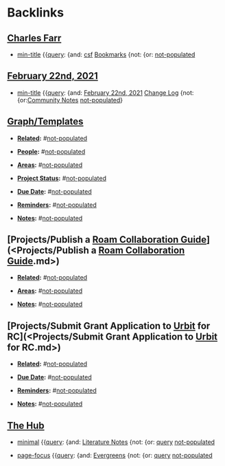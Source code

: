 
# Backlinks
## [Charles Farr](<Charles Farr.md>)
- [min-title](<min-title.md>) {{[query](<query.md>): {and: [csf](<csf.md>) [Bookmarks](<Bookmarks.md>) {not: {or: [not-populated](<not-populated.md>)

## [February 22nd, 2021](<February 22nd, 2021.md>)
- [min-title](<min-title.md>) {{[query](<query.md>): {and: [February 22nd, 2021](<February 22nd, 2021.md>) [Change Log](<Change Log.md>) {not: {or:[Community Notes](<Community Notes.md>) [not-populated](<not-populated.md>)}

## [Graph/Templates](<Graph/Templates.md>)
- **[Related](<Related.md>):** #[not-populated](<not-populated.md>)

- **[People](<People.md>):** #[not-populated](<not-populated.md>)

- **[Areas](<Areas.md>):** #[not-populated](<not-populated.md>)

- **[Project Status](<Project Status.md>):** #[not-populated](<not-populated.md>)

- **[Due Date](<Due Date.md>):** #[not-populated](<not-populated.md>)

- **[Reminders](<Reminders.md>):** #[not-populated](<not-populated.md>)

- **[Notes](<Notes.md>):** #[not-populated](<not-populated.md>)

## [Projects/Publish a [Roam Collaboration Guide](<Roam Collaboration Guide.md>)](<Projects/Publish a [Roam Collaboration Guide](<Roam Collaboration Guide.md>).md>)
- **[Related](<Related.md>):** #[not-populated](<not-populated.md>)

- **[Areas](<Areas.md>):** #[not-populated](<not-populated.md>)

- **[Notes](<Notes.md>):** #[not-populated](<not-populated.md>)

## [Projects/Submit Grant Application to [Urbit](<Urbit.md>) for RC](<Projects/Submit Grant Application to [Urbit](<Urbit.md>) for RC.md>)
- **[Related](<Related.md>):** #[not-populated](<not-populated.md>)

- **[Due Date](<Due Date.md>):** #[not-populated](<not-populated.md>)

- **[Reminders](<Reminders.md>):** #[not-populated](<not-populated.md>)

- **[Notes](<Notes.md>):** #[not-populated](<not-populated.md>)

## [The Hub](<The Hub.md>)
- [minimal](<minimal.md>) {{[query](<query.md>): {and: [Literature Notes](<Literature Notes.md>)  {not: {or: [query](<query.md>) [not-populated](<not-populated.md>)

- [page-focus](<page-focus.md>) {{[query](<query.md>): {and: [Evergreens](<Evergreens.md>) {not: {or: [query](<query.md>) [not-populated](<not-populated.md>)

